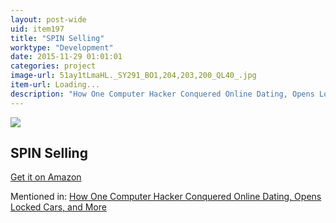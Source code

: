 ```yaml
---
layout: post-wide
uid: item197
title: "SPIN Selling"
worktype: "Development"
date: 2015-11-29 01:01:01
categories: project
image-url: 51ay1tLmaHL._SY291_BO1,204,203,200_QL40_.jpg
item-url: Loading...
description: "How One Computer Hacker Conquered Online Dating, Opens Locked Cars, and More"
---
```

<a href="Loading..." target="blank"><img src="../../../../img/thumbs/51ay1tLmaHL._SY291_BO1,204,203,200_QL40_.jpg" class="prod-img"></a>
<h2>SPIN Selling</h2>
<p><a href="Loading..." target="blank">Get it on Amazon</a><p>
<p>Mentioned in: <a href="http://fourhourworkweek.com/2015/05/02/samy-kamkar/" target="blank">How One Computer Hacker Conquered Online Dating, Opens Locked Cars, and More</a></p>
